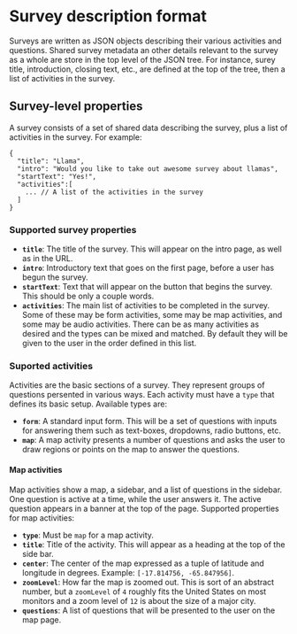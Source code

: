 # Survey description format
Surveys are written as JSON objects describing their various activities and questions.
Shared survey metadata an other details relevant to the survey as a whole are store in the top level of the JSON tree. 
For instance, surey title, introduction, closing text, etc., are defined at the top of the tree, then a list of activities in the survey.

## Survey-level properties
A survey consists of a set of shared data describing the survey, plus a list of activities in the survey. 
For example:
```
{
  "title": "Llama",
  "intro": "Would you like to take out awesome survey about llamas",
  "startText": "Yes!",
  "activities":[
    ... // A list of the activities in the survey
  ]
}
```
### Supported survey properties
* **`title`**: The title of the survey. This will appear on the intro page, as well as in the URL.
* **`intro`**: Introductory text that goes on the first page, before a user has begun the survey.
* **`startText`**: Text that will appear on the button that begins the survey. This should be only a couple words.
* **`activities`**: The main list of activities to be completed in the survey. Some of these may be form activities, some may be map activities, and some may be audio activities. There can be as many activities as desired and the types can be mixed and matched. By default they will be given to the user in the order defined in this list.

### Suported activities
Activities are the basic sections of a survey. They represent groups of questions persented in various ways. Each activity must have a `type` that defines its basic setup. Available types are:
* **`form`**: A standard input form. This will be a set of questions with inputs for answering them such as text-boxes, dropdowns, radio buttons, etc.
* **`map`**: A map activity presents a number of questions and asks the user to draw regions or points on the map to answer the questions.

#### Map activities
Map activities show a map, a sidebar, and a list of questions in the sidebar. One question is active at a time, while the user answers it. The active question appears in a banner at the top of the page. 
Supported properties for map activities:
* **`type`**: Must be `map` for a map activity.
* **`title`**: Title of the activity. This will appear as a heading at the top of the side bar.
* **`center`**: The center of the map expressed as a tuple of latitude and longitude in degrees. Example: `[-17.814756, -65.847956]`.
* **`zoomLevel`**: How far the map is zoomed out. This is sort of an abstract number, but a `zoomLevel` of `4` roughly fits the United States on most monitors and a zoom level of `12` is about the size of a major city.
* **`questions`**: A list of questions that will be presented to the user on the map page.